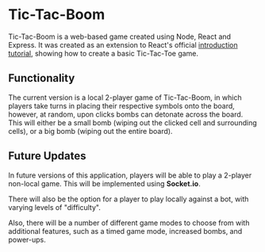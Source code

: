# Tic-Tac-Boom

Tic-Tac-Boom is a web-based game created using Node, React and Express. It was created as an
extension to React's official [introduction tutorial](https://reactjs.org/tutorial/tutorial.html),
showing how to create a basic Tic-Tac-Toe game.

## Functionality

The current version is a local 2-player game of Tic-Tac-Boom, in which players take turns in placing
their respective symbols onto the board, however, at random, upon clicks bombs can detonate
across the board. This will either be a small bomb (wiping out the clicked cell and surrounding
cells), or a big bomb (wiping out the entire board).

## Future Updates

In future versions of this application, players will be able to play a 2-player non-local game.
This will be implemented using **Socket.io**.

There will also be the option for a player to play locally against a bot, with varying levels
of "difficulty".

Also, there will be a number of different game modes to choose from with additional features,
such as a timed game mode, increased bombs, and power-ups.